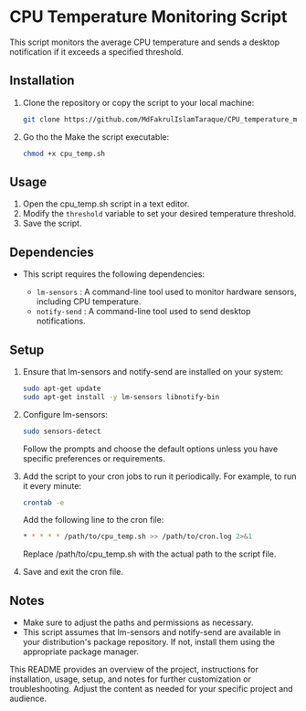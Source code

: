 # CPU Temperature Monitoring Script

This script monitors the average CPU temperature and sends a desktop notification if it exceeds a specified threshold.

## Installation

1. Clone the repository or copy the script to your local machine:

   ```bash
   git clone https://github.com/MdFakrulIslamTaraque/CPU_temperature_monitoring_script.git
   ```
2. Go tho the Make the script executable:
    ```bash
    chmod +x cpu_temp.sh
    ```
## Usage
1. Open the cpu_temp.sh script in a text editor.
2. Modify the `threshold` variable to set your desired temperature threshold.
3. Save the script.

## Dependencies
+ This script requires the following dependencies:

    * `lm-sensors` : A command-line tool used to monitor hardware sensors, including CPU temperature.
    * `notify-send` : A command-line tool used to send desktop notifications.
## Setup
1. Ensure that lm-sensors and notify-send are installed on your system:

    ```bash
    sudo apt-get update
    sudo apt-get install -y lm-sensors libnotify-bin
    ```
2. Configure lm-sensors:

    ```bash
    sudo sensors-detect
    ```
    Follow the prompts and choose the default options unless you have specific preferences or requirements.
3. Add the script to your cron jobs to run it periodically. For example, to run it every minute:
    ```bash
    crontab -e
    ```
    Add the following line to the cron file:
    ```bash
    * * * * * /path/to/cpu_temp.sh >> /path/to/cron.log 2>&1
    ```
    Replace /path/to/cpu_temp.sh with the actual path to the script file.
4. Save and exit the cron file.

## Notes
+ Make sure to adjust the paths and permissions as necessary.
+ This script assumes that lm-sensors and notify-send are available in your distribution's package repository. If not, install them using the appropriate package manager.

This README provides an overview of the project, instructions for installation, usage, setup, and notes for further customization or troubleshooting. Adjust the content as needed for your specific project and audience.


